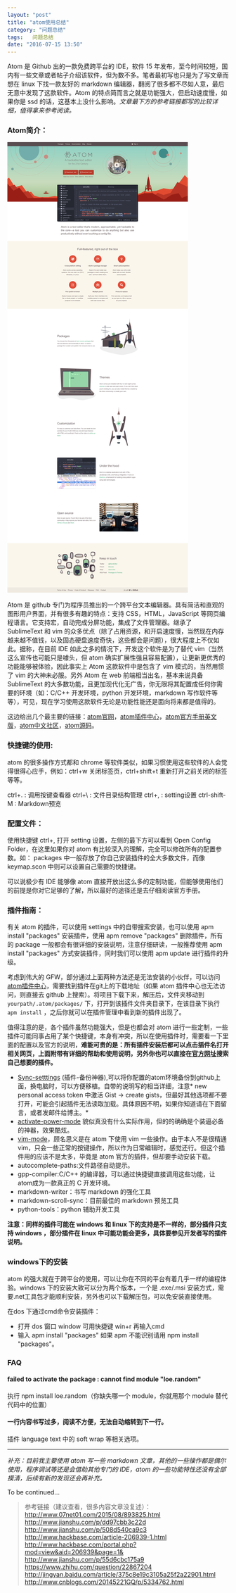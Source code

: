 ```yaml
---
layout: "post"
title: "atom使用总结"
category: "问题总结"
tags:   问题总结
date: "2016-07-15 13:50"
---
```


Atom 是 Github 出的一款免费跨平台的 IDE，软件 15 年发布，至今时间较短，国内有一些文章或者帖子介绍该软件，但为数不多。笔者最初写也只是为了写文章而想在 linux 下找一款友好的 markdown 编辑器，翻阅了很多都不尽如人意，最后无意中发现了这款软件。Atom 的特点简而言之就是功能强大，但启动速度慢，如果你是 ssd 的话，这基本上没什么影响。*文章最下方的参考链接都写的比较详细，值得拿来参考阅读。*

### Atom简介：

![](https://raw.githubusercontent.com/noparkinghere/noparkinghere.github.io/master/img/2016-07-15-atom使用总结/1.png)

Atom 是 github 专门为程序员推出的一个跨平台文本编辑器。具有简洁和直观的图形用户界面，并有很多有趣的特点：支持 CSS，HTML，JavaScript 等网页编程语言。它支持宏，自动完成分屏功能，集成了文件管理器。继承了 SublimeText 和 vim 的众多优点（除了占用资源，和开启速度慢，当然现在内存越来越不值钱，以及固态硬盘速度奇快，这些都会是问题），很大程度上不仅如此。据称，在目前 IDE 如此之多的情况下，开发这个软件是为了替代 vim（当然这么宣传也可能只是噱头，但 atom 确实扩展性强且容易配置），让更新更优秀的功能能够被体验，因此事实上 Atom 这款软件中是包含了 vim 模式的，当然用惯了 vim 的大神未必服。另外 Atom 在 web 前端相当出名，基本来说具备 SublimeText 的大多数功能，且更加现代化无广告，你无限将其配置成任何你需要的环境（如：C/C++ 开发环境，python 开发环境，markdown 写作软件等等），可见，现在学习使用这款软件无论是功能性能还是面向将来都是值得的。

这边给出几个最主要的链接：[atom官网](https://atom.io/)，[atom插件中心](https://atom.io/packages)，[atom官方手册英文版](http://flight-manual.atom.io/)，[atom中文社区](https://atom-china.org/)，[atom源码](https://github.com/atom/atom)。

### 快捷键的使用:

atom 的很多操作方式都和 chrome 等软件类似，如果习惯使用这些软件的人会觉得很得心应手，例如：ctrl+w 关闭标签页，ctrl+shift+t 重新打开之前关闭的标签等等。

ctrl+.  :  调用按键查看器
ctrl+\  :  文件目录结构管理
ctrl+,  :  setting设置
ctrl-shift-M : Markdown预览

<!-- more -->

### 配置文件：

使用快捷键 ctrl+, 打开 setting 设置，左侧的最下方可以看到 Open Config Folder，在这里如果你对 atom 有比较深入的理解，完全可以修改所有的配置参数。如： packages 中一般存放了你自己安装插件的全大多数文件，而像 keymap.scon 中则可以设置自己需要的快捷键。

可以说极少有 IDE 能够像 atom 直接开放出这么多的定制功能，但能够使用他们的前提是你对它足够的了解，所以最好的途径还是去仔细阅读官方手册。


### 插件指南：

有关 atom 的插件，可以使用 settings 中的自带搜索安装，也可以使用 apm install "packages" 安装插件，使用 apm remove "packages" 删除插件，所有的 package 一般都会有很详细的安装说明，注意仔细研读，一般推荐使用 apm install "packages" 方式安装插件，同时我们可以使用 apm update 进行插件的升级。

考虑到伟大的 GFW，部分通过上面两种方法还是无法安装的小伙伴，可以访问[atom插件中心](https://atom.io/packages)，需要找到插件在git上的下载地址（如果 atom 插件中心也无法访问，则直接去 github 上搜索）。将项目下载下来，解压后，文件夹移动到 `yourpath/.atom/packages/` 下，打开到该插件文件夹目录下，在该目录下执行 `apm install` ，之后你就可以在插件管理中看到新的插件出现了。

值得注意的是，各个插件虽然功能强大，但是也都会对 atom 进行一些定制，一些插件可能同事占用了某个快捷键，本身有冲突，所以在使用插件时，需要看一下里面的配置以及官方的说明，**难能可贵的是：所有插件安装后都可以点击插件名打开相关网页，上面附带有详细的帮助和使用说明，另外你也可以直接在[官方网址](https://atom.io/packages)搜索自己想要的插件。**

- [Sync-setttings](https://atom.io/packages/sync-settings) (插件-备份神器),可以将你配置的atom环境备份到github上面，换电脑时，可以方便移植。自带的说明写的相当详细，注意* new personal access token 中激活 Gist -> create gists，但最好其他选项都不要打开，可能会引起插件无法读取加载。具体原因不明，如果你知道请在下面留言，或者发邮件给博主。*
- [activate-power-mode](https://atom.io/packages/activate-power-mode) 貌似真没有什么实际作用，但的的确确是个装逼必备的神器，效果酷炫。
- [vim-mode](https://atom.io/packages/vim-mode)，顾名思义是在 atom 下使用 vim 一些操作。由于本人不是很精通 vim，只会一些正常的按键操作，所以作为日常编辑时，感觉还行。但这个插件用的应该不是太多，毕竟是 atom 官方的插件，但却要手动安装下载。
- autocomplete-paths:文件路径自动提示。
- gpp-compiler:C/C++ 的编译器，可以通过快捷键直接调用这些功能，让atom成为一款真正的 C 开发环境。
- markdown-writer：书写 markdown 的强化工具
- markdown-scroll-sync：目前最佳的 markdown 预览工具
- python-tools：python 辅助开发工具

**注意：同样的插件可能在 windows 和 linux 下的支持是不一样的，部分插件只支持 windows ，部分插件在 linux 中可能功能会更多，具体要参见开发者写的插件说明。**


### windows下的安装

atom 的强大就在于跨平台的使用，可以让你在不同的平台有着几乎一样的编程体验。windows 下的安装大致可以分为两个版本，一个是 .exe/.msi 安装方式，需要.net工具包才能顺利安装，另外也可以下载解压包，可以免安装直接使用。

在dos 下通过cmd命令安装插件：
- 打开 dos 窗口 window 可用快捷键 win+r  再输入cmd
- 输入 apm install "packages" 如果 apm 不能识别请用 npm install "packages"。



### FAQ

#### failed to activate the package : cannot find module "loe.random"

执行 npm install loe.random（你缺失哪一个 module，你就用那个 module 替代代码中的位置）

#### 一行内容书写过多，阅读不方便，无法自动缩转到下一行。

插件 language text 中的 soft wrap 等相关选项。



***

*补充：目前我主要使用 atom 写一些 markdown 文章，其他的一些操作都是偶尔使用，程序调试等还是会借助其他专门的 IDE，atom 的一些功能特性还没有全部摸清，后续有新的发现还会再补充。*


To be continued...

> 参考链接（建议查看，很多内容文章没复述）：
> http://www.07net01.com/2015/08/893825.html
> http://www.jianshu.com/p/dd97cbb3c22d
> http://www.jianshu.com/p/508d540ca9c3
> http://www.hackbase.com/article-206939-1.html
> http://www.hackbase.com/portal.php?mod=view&aid=206939&page=1&
> http://www.jianshu.com/p/55d6cbc175a9
> https://www.zhihu.com/question/22867204
> http://jingyan.baidu.com/article/375c8e19c3105a25f2a22901.html
> http://www.cnblogs.com/20145221GQ/p/5334762.html
